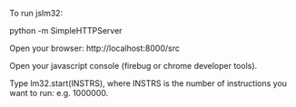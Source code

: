 To run jslm32:

python -m SimpleHTTPServer

Open your browser:
http://localhost:8000/src

Open your javascript console (firebug or chrome developer tools).


Type lm32.start(INSTRS), where INSTRS is the number of instructions
you want to run: e.g. 1000000.

